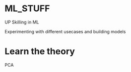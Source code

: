 # ML_STUFF

UP Skilling in ML

Experimenting with different usecases and building models


# Learn the theory

PCA
